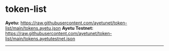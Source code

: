 # token-list

**Ayetu:** https://raw.githubusercontent.com/ayetunet/token-list/main/tokens.ayetu.json
**Ayetu Testnet:** https://raw.githubusercontent.com/ayetunet/token-list/main/tokens.ayetutestnet.json

------

